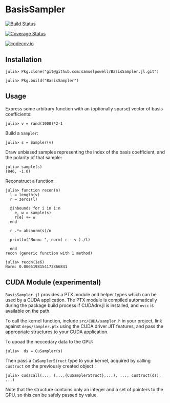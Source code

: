 # BasisSampler

[![Build Status](https://travis-ci.org/samuelpowell/BasisSampler.jl.svg?branch=master)](https://travis-ci.org/samuelpowell/BasisSampler.jl)

[![Coverage Status](https://coveralls.io/repos/samuelpowell/BasisSampler.jl/badge.svg?branch=master&service=github)](https://coveralls.io/github/samuelpowell/BasisSampler.jl?branch=master)

[![codecov.io](http://codecov.io/github/samuelpowell/BasisSampler.jl/coverage.svg?branch=master)](http://codecov.io/github/samuelpowell/BasisSampler.jl?branch=master)


## Installation

```
julia> Pkg.clone("git@github.com:samuelpowell/BasisSampler.jl.git")
```

```
julia> Pkg.build("BasisSampler")
```

## Usage

Express some arbitrary function with an (optionally sparse) vector of basis coefficients:

```
julia> v = rand(1000)*2-1
```

Build a `Sampler`:

```
julia> s = Sampler(v)
```

Draw unbiased samples representing the index of the basis coefficient, and the polarity of
that sample:

```
julia> sample(s)
(846, -1.0)
```

Reconstruct a function:

```
julia> function recon(n)
  l = length(v)
  r = zeros(l)

  @inbounds for i in 1:n
    e, w = sample(s)
    r[e] += w
  end

  r .*= absnorm(s)/n

  println("Norm: ", norm( r - v )./l)

  end
recon (generic function with 1 method)

julia> recon(1e6)
Norm: 0.0005198154172866841
```

## CUDA Module (experimental)

`BasisSampler.jl` provides a PTX module and helper types which can be used by a CUDA
application. The PTX module is compiled automatically during the package build process if
CUDAdrv.jl is installed, and `nvcc` is available on the path.

To call the kernel function, include `src/CUDA/sampler.h` in your project, link against
`deps/sampler.ptx` using the CUDA driver JIT features, and pass the appropriate structures
to your CUDA application.

To upoad the neccedary data to the GPU:

```
julia>  ds = CuSampler(s)
```

Then pass a `CuSamplerStruct` type to your kernel, acquired by calling `custruct` on the 
previously created object :

```
julia> cudacall(..., (...,{CuSamplerStruct},...), ..., custruct(ds), ...)
```

Note that the structure contains only an integer and a set of pointers to the GPU, so this
can be safely passed by value.

